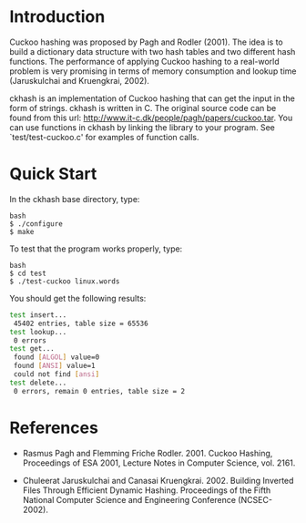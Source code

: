 # Introduction


Cuckoo hashing was proposed by Pagh and Rodler (2001). The idea is to build a dictionary data structure with two hash tables and two different hash functions. The performance of applying Cuckoo hashing to a real-world problem is very
promising in terms of memory consumption and lookup time (Jaruskulchai and Kruengkrai, 2002).

ckhash is an implementation of Cuckoo hashing that can get the input in the form of strings. ckhash is written in C. The original source code can be found from this url: http://www.it-c.dk/people/pagh/papers/cuckoo.tar. You can use functions in ckhash by linking the library to your program. See `test/test-cuckoo.c' for examples of function calls.


# Quick Start

In the ckhash base directory, type:
```
bash
$ ./configure
$ make
```

To test that the program works properly, type:
```
bash
$ cd test
$ ./test-cuckoo linux.words
```

You should get the following results:
```bash
test insert...
 45402 entries, table size = 65536
test lookup...
 0 errors
test get...
 found [ALGOL] value=0
 found [ANSI] value=1
 could not find [ansi]
test delete...
 0 errors, remain 0 entries, table size = 2
```

# References

* Rasmus Pagh and Flemming Friche Rodler. 2001. Cuckoo Hashing, Proceedings of ESA 2001, Lecture Notes in Computer Science, vol. 2161.

* Chuleerat Jaruskulchai and Canasai Kruengkrai. 2002. Building Inverted Files Through Efficient Dynamic Hashing. Proceedings of the Fifth National Computer Science and Engineering Conference (NCSEC-2002).
